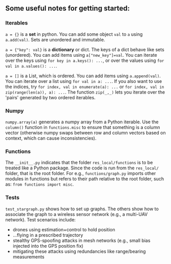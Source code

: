 ## Some useful notes for getting started:

### Iterables
`a = {}` is a **set** in python. You can add some object `val` to `a` using `a.add(val)`. 
Sets are unordered and immutable.

`a = {"key": val}` is a **dictionary** or dict. The keys of a dict behave like sets (unordered). You can add items using `a["new_key"]=val`. You can iterate over the keys using `for key in a.keys(): ...`, or over the values using `for val in a.values(): ...`.

`a = []` is a List, which is ordered. You can add items using `a.append(val)`. You can iterate over a list using `for val in a: ...`. If you also want to use the indices, try `for index, val in enumerate(a): ...` or `for index, val in zip(range(len(a)), a): ...`. The function `zip(_,_)` lets you iterate over the 'pairs' generated by two ordered iterables.

### Numpy
`numpy.array(a)` generates a numpy array from a Python iterable. Use the `column()` function in `functions.misc` to ensure that something is a column vector (otherwise numpy swaps between row and column vectors based on context, which can cause inconsistencies).

### Functions
The `__init__.py` indicates that the folder `res_local/functions` is to be treated like a Python package.
Since the code is run from the `res_local/` folder, that is the root folder. For e.g., `functions/graph.py` imports other modules in functions but refers to their path relative to the root folder, such as: `from functions import misc`.

### Tests
`test_stargraph.py` shows how to set up graphs.
The others show how to associate the graph to a wireless sensor network 
(e.g., a multi-UAV network).
Test scenarios include:
- drones using estimation+control to hold position
- ...flying in a prescribed trajectory
- stealthy GPS-spoofing attacks in mesh networks (e.g., small bias injected into the GPS position fix)
- mitigating these attacks using redundancies like range/bearing measurements